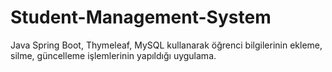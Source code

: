 # Student-Management-System
Java Spring Boot, Thymeleaf, MySQL kullanarak öğrenci bilgilerinin ekleme, silme, güncelleme işlemlerinin yapıldığı uygulama. 
